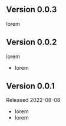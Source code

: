 Version 0.0.3
-------------

lorem


Version 0.0.2
-------------

lorem

-   lorem

Version 0.0.1
-------------

Released 2022-08-08

-   lorem
-   lorem
